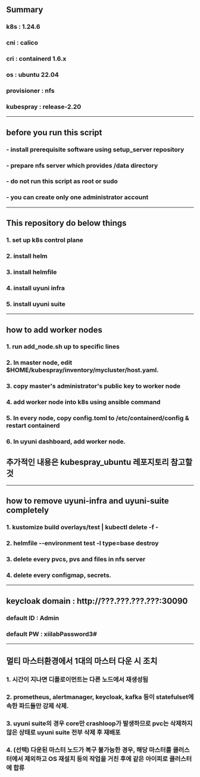 ## Summary
### k8s : 1.24.6
### cni : calico
### cri : containerd 1.6.x
### os : ubuntu 22.04
### provisioner : nfs
### kubespray : release-2.20
---------------------
## before you run this script
### - install prerequisite software using setup_server repository
### - prepare nfs server which provides /data directory
### - do not run this script as root or sudo
### - you can create only one administrator account
-----------------------
## This repository do below things
### 1. set up k8s control plane
### 2. install helm
### 3. install helmfile
### 4. install uyuni infra
### 5. install uyuni suite
-----------------------
## how to add worker nodes
### 1. run add_node.sh up to specific lines
### 2. In master node, edit $HOME/kubespray/inventory/mycluster/host.yaml.
### 3. copy master's administrator's public key to worker node
### 4. add worker node into k8s using ansible command
### 5. In every node, copy config.toml to /etc/containerd/config & restart containerd
### 6. In uyuni dashboard, add worker node.
## 추가적인 내용은 kubespray_ubuntu 레포지토리 참고할 것
-----------------------
## how to remove uyuni-infra and uyuni-suite completely
### 1. kustomize build overlays/test | kubectl delete -f -
### 2. helmfile --environment test -l type=base destroy
### 3. delete every pvcs, pvs and files in nfs server
### 4. delete every configmap, secrets.
----------------------
## keycloak domain : http://???.???.???.???:30090
### default ID : Admin
### default PW : xiilabPassword3#
----------------------
## 멀티 마스터환경에서 1대의 마스터 다운 시 조치
### 1. 시간이 지나면 디플로이먼트는 다른 노드에서 재생성됨
### 2. prometheus, alertmanager, keycloak, kafka 등이 statefulset에 속한 파드들만 강제 삭제. 
### 3. uyuni suite의 경우 core만 crashloop가 발생하므로 pvc는 삭제하지 않은 상태로 uyuni suite 전부 삭제 후 재배포
### 4. (선택) 다운된 마스터 노드가 복구 불가능한 경우, 해당 마스터를 클러스터에서 제외하고 OS 재설치 등의 작업을 거친 후에 같은 아이피로 클러스터에 합류
